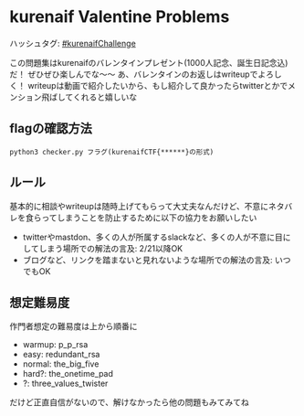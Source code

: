 # kurenaif Valentine Problems

ハッシュタグ: [#kurenaifChallenge](https://twitter.com/search?q=%23kurenaifChallenge)

この問題集はkurenaifのバレンタインプレゼント(1000人記念、誕生日記念込)だ！
ぜひぜひ楽しんでな〜〜
あ、バレンタインのお返しはwriteupでよろしく！
writeupは動画で紹介したいから、もし紹介して良かったらtwitterとかでメンション飛ばしてくれると嬉しいな

## flagの確認方法

```
python3 checker.py フラグ(kurenaifCTF{******}の形式)
```

## ルール

基本的に相談やwriteupは随時上げてもらって大丈夫なんだけど、不意にネタバレを食らってしまうことを防止するために以下の協力をお願いしたい

* twitterやmastdon、多くの人が所属するslackなど、多くの人が不意に目にしてしまう場所での解法の言及: 2/21以降OK
* ブログなど、リンクを踏まないと見れないような場所での解法の言及: いつでもOK

## 想定難易度

作門者想定の難易度は上から順番に

* warmup: p_p_rsa
* easy: redundant_rsa
* normal: the_big_five
* hard?: the_onetime_pad
* ?: three_values_twister

だけど正直自信がないので、解けなかったら他の問題もみてみてね
